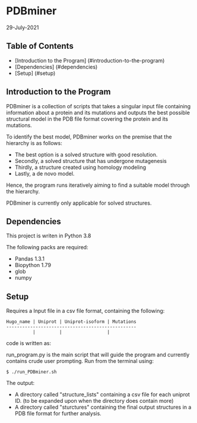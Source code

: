 # PDBminer
29-July-2021

## Table of Contents
* [Introduction to the Program] (#introduction-to-the-program)
* [Dependencies] (#dependencies)
* [Setup] (#setup)

## Introduction to the Program 
PDBminer is a collection of scripts that takes a singular input file containing information about a protein and its mutations and outputs the best possible structural model in the PDB file format covering the protein and its mutations. 

To identify the best model, PDBminer works on the premise that the hierarchy is as follows: 
* The best option is a solved structure with good resolution.  
* Secondly, a solved structure that has undergone mutagenesis
* Thirdly, a structure created using homology modeling
* Lastly, a de novo model. 

Hence, the program runs iteratively aiming to find a suitable model through the hierarchy. 

PDBminer is currently only applicable for solved structures.  

## Dependencies

This project is writen in Python 3.8

The following packs are required: 

* Pandas 1.3.1
* Biopython 1.79
* glob 
* numpy

## Setup
Requires a Input file in a csv file format, containing the following:

```
Hugo_name | Uniprot | Uniprot-isoform | Mutations
-------------------------------------------------
          |         |                 |           
```

code is written as:

run_program.py is the main script that will guide the program and currently contains crude user prompting. Run from the terminal using: 

```
$ ./run_PDBminer.sh 

```

The output:
* A directory called "structure_lists" containing a csv file for each uniprot ID. (to be expanded upon when the directory does contain more)
* A directory called "sturctures" containing the final output structures in a PDB file format for further analysis.  
